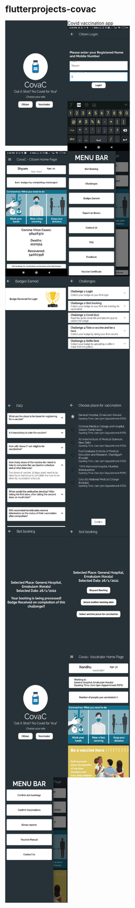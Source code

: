 # flutterprojects-covac
Covid vaccination app
<a href="url"><img src="/mainpage.jpg" align="left" height="400" width="200" ></a>
<a href="url"><img src="/login.jpg" align="left" height="400" width="200" ></a>
<a href="url"><img src="/citizen_home.jpg" align="left" height="400" width="200" ></a>
<a href="url"><img src="/citizen_nav_bar.jpg" align="left" height="400" width="200" ></a>
<a href="url"><img src="/badges.jpg" align="left" height="400" width="200" ></a>
<a href="url"><img src="/challenges.jpg" align="left" height="400" width="200" ></a>
<a href="url"><img src="/faq.jpg" align="left" height="400" width="200" ></a>
<a href="url"><img src="/place_selection.jpg" align="left" height="400" width="200" ></a>
<a href="url"><img src="/request_booking.jpg" align="left" height="400" width="200" ></a>
<a href="url"><img src="/slot_booking.jpg" align="left" height="400" width="200" ></a>
<a href="url"><img src="/mainpage.jpg" align="left" height="400" width="200" ></a>
<a href="url"><img src="/vaccinator_home.jpg" align="left" height="400" width="200" ></a>
<a href="url"><img src="/vaccinator_home_nav.jpg" align="left" height="400" width="200" ></a>
